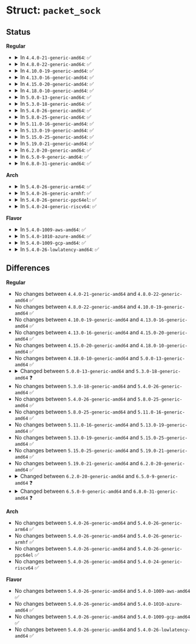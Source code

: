 # Struct: <code>packet_sock</code>

## Status
<b>Regular</b>
<ul>
<li>
<details>
<summary>In <code>4.4.0-21-generic-amd64</code>: ✅</summary>

```c
struct packet_sock {
    struct sock sk;
    struct packet_fanout * fanout;
    union tpacket_stats_u stats;
    struct packet_ring_buffer rx_ring;
    struct packet_ring_buffer tx_ring;
    int copy_thresh;
    spinlock_t bind_lock;
    struct mutex pg_vec_lock;
    unsigned int running;
    unsigned int auxdata;
    unsigned int origdev;
    unsigned int has_vnet_hdr;
    int pressure;
    int ifindex;
    __be16 num;
    struct packet_rollover * rollover;
    struct packet_mclist * mclist;
    atomic_t mapped;
    enum tpacket_versions tp_version;
    unsigned int tp_hdrlen;
    unsigned int tp_reserve;
    unsigned int tp_loss;
    unsigned int tp_tx_has_off;
    unsigned int tp_tstamp;
    struct net_device * cached_dev;
    int (*)(struct sk_buff *) xmit;
    struct packet_type prot_hook;
}
```
</details>
</li>
<li>
<details>
<summary>In <code>4.8.0-22-generic-amd64</code>: ✅</summary>

```c
struct packet_sock {
    struct sock sk;
    struct packet_fanout * fanout;
    union tpacket_stats_u stats;
    struct packet_ring_buffer rx_ring;
    struct packet_ring_buffer tx_ring;
    int copy_thresh;
    spinlock_t bind_lock;
    struct mutex pg_vec_lock;
    unsigned int running;
    unsigned int auxdata;
    unsigned int origdev;
    unsigned int has_vnet_hdr;
    int pressure;
    int ifindex;
    __be16 num;
    struct packet_rollover * rollover;
    struct packet_mclist * mclist;
    atomic_t mapped;
    enum tpacket_versions tp_version;
    unsigned int tp_hdrlen;
    unsigned int tp_reserve;
    unsigned int tp_loss;
    unsigned int tp_tx_has_off;
    unsigned int tp_tstamp;
    struct net_device * cached_dev;
    int (*)(struct sk_buff *) xmit;
    struct packet_type prot_hook;
}
```
</details>
</li>
<li>
<details>
<summary>In <code>4.10.0-19-generic-amd64</code>: ✅</summary>

```c
struct packet_sock {
    struct sock sk;
    struct packet_fanout * fanout;
    union tpacket_stats_u stats;
    struct packet_ring_buffer rx_ring;
    struct packet_ring_buffer tx_ring;
    int copy_thresh;
    spinlock_t bind_lock;
    struct mutex pg_vec_lock;
    unsigned int running;
    unsigned int auxdata;
    unsigned int origdev;
    unsigned int has_vnet_hdr;
    int pressure;
    int ifindex;
    __be16 num;
    struct packet_rollover * rollover;
    struct packet_mclist * mclist;
    atomic_t mapped;
    enum tpacket_versions tp_version;
    unsigned int tp_hdrlen;
    unsigned int tp_reserve;
    unsigned int tp_loss;
    unsigned int tp_tx_has_off;
    unsigned int tp_tstamp;
    struct net_device * cached_dev;
    int (*)(struct sk_buff *) xmit;
    struct packet_type prot_hook;
}
```
</details>
</li>
<li>
<details>
<summary>In <code>4.13.0-16-generic-amd64</code>: ✅</summary>

```c
struct packet_sock {
    struct sock sk;
    struct packet_fanout * fanout;
    union tpacket_stats_u stats;
    struct packet_ring_buffer rx_ring;
    struct packet_ring_buffer tx_ring;
    int copy_thresh;
    spinlock_t bind_lock;
    struct mutex pg_vec_lock;
    unsigned int running;
    unsigned int auxdata;
    unsigned int origdev;
    unsigned int has_vnet_hdr;
    int pressure;
    int ifindex;
    __be16 num;
    struct packet_rollover * rollover;
    struct packet_mclist * mclist;
    atomic_t mapped;
    enum tpacket_versions tp_version;
    unsigned int tp_hdrlen;
    unsigned int tp_reserve;
    unsigned int tp_loss;
    unsigned int tp_tx_has_off;
    unsigned int tp_tstamp;
    struct net_device * cached_dev;
    int (*)(struct sk_buff *) xmit;
    struct packet_type prot_hook;
}
```
</details>
</li>
<li>
<details>
<summary>In <code>4.15.0-20-generic-amd64</code>: ✅</summary>

```c
struct packet_sock {
    struct sock sk;
    struct packet_fanout * fanout;
    union tpacket_stats_u stats;
    struct packet_ring_buffer rx_ring;
    struct packet_ring_buffer tx_ring;
    int copy_thresh;
    spinlock_t bind_lock;
    struct mutex pg_vec_lock;
    unsigned int running;
    unsigned int auxdata;
    unsigned int origdev;
    unsigned int has_vnet_hdr;
    int pressure;
    int ifindex;
    __be16 num;
    struct packet_rollover * rollover;
    struct packet_mclist * mclist;
    atomic_t mapped;
    enum tpacket_versions tp_version;
    unsigned int tp_hdrlen;
    unsigned int tp_reserve;
    unsigned int tp_loss;
    unsigned int tp_tx_has_off;
    unsigned int tp_tstamp;
    struct net_device * cached_dev;
    int (*)(struct sk_buff *) xmit;
    struct packet_type prot_hook;
}
```
</details>
</li>
<li>
<details>
<summary>In <code>4.18.0-10-generic-amd64</code>: ✅</summary>

```c
struct packet_sock {
    struct sock sk;
    struct packet_fanout * fanout;
    union tpacket_stats_u stats;
    struct packet_ring_buffer rx_ring;
    struct packet_ring_buffer tx_ring;
    int copy_thresh;
    spinlock_t bind_lock;
    struct mutex pg_vec_lock;
    unsigned int running;
    unsigned int auxdata;
    unsigned int origdev;
    unsigned int has_vnet_hdr;
    unsigned int tp_loss;
    unsigned int tp_tx_has_off;
    int pressure;
    int ifindex;
    __be16 num;
    struct packet_rollover * rollover;
    struct packet_mclist * mclist;
    atomic_t mapped;
    enum tpacket_versions tp_version;
    unsigned int tp_hdrlen;
    unsigned int tp_reserve;
    unsigned int tp_tstamp;
    struct net_device * cached_dev;
    int (*)(struct sk_buff *) xmit;
    struct packet_type prot_hook;
}
```
</details>
</li>
<li>
<details>
<summary>In <code>5.0.0-13-generic-amd64</code>: ✅</summary>

```c
struct packet_sock {
    struct sock sk;
    struct packet_fanout * fanout;
    union tpacket_stats_u stats;
    struct packet_ring_buffer rx_ring;
    struct packet_ring_buffer tx_ring;
    int copy_thresh;
    spinlock_t bind_lock;
    struct mutex pg_vec_lock;
    unsigned int running;
    unsigned int auxdata;
    unsigned int origdev;
    unsigned int has_vnet_hdr;
    unsigned int tp_loss;
    unsigned int tp_tx_has_off;
    int pressure;
    int ifindex;
    __be16 num;
    struct packet_rollover * rollover;
    struct packet_mclist * mclist;
    atomic_t mapped;
    enum tpacket_versions tp_version;
    unsigned int tp_hdrlen;
    unsigned int tp_reserve;
    unsigned int tp_tstamp;
    struct net_device * cached_dev;
    int (*)(struct sk_buff *) xmit;
    struct packet_type prot_hook;
}
```
</details>
</li>
<li>
<details>
<summary>In <code>5.3.0-18-generic-amd64</code>: ✅</summary>

```c
struct packet_sock {
    struct sock sk;
    struct packet_fanout * fanout;
    union tpacket_stats_u stats;
    struct packet_ring_buffer rx_ring;
    struct packet_ring_buffer tx_ring;
    int copy_thresh;
    spinlock_t bind_lock;
    struct mutex pg_vec_lock;
    unsigned int running;
    unsigned int auxdata;
    unsigned int origdev;
    unsigned int has_vnet_hdr;
    unsigned int tp_loss;
    unsigned int tp_tx_has_off;
    int pressure;
    int ifindex;
    __be16 num;
    struct packet_rollover * rollover;
    struct packet_mclist * mclist;
    atomic_t mapped;
    enum tpacket_versions tp_version;
    unsigned int tp_hdrlen;
    unsigned int tp_reserve;
    unsigned int tp_tstamp;
    struct completion skb_completion;
    struct net_device * cached_dev;
    int (*)(struct sk_buff *) xmit;
    struct packet_type prot_hook;
    atomic_t tp_drops;
}
```
</details>
</li>
<li>
<details>
<summary>In <code>5.4.0-26-generic-amd64</code>: ✅</summary>

```c
struct packet_sock {
    struct sock sk;
    struct packet_fanout * fanout;
    union tpacket_stats_u stats;
    struct packet_ring_buffer rx_ring;
    struct packet_ring_buffer tx_ring;
    int copy_thresh;
    spinlock_t bind_lock;
    struct mutex pg_vec_lock;
    unsigned int running;
    unsigned int auxdata;
    unsigned int origdev;
    unsigned int has_vnet_hdr;
    unsigned int tp_loss;
    unsigned int tp_tx_has_off;
    int pressure;
    int ifindex;
    __be16 num;
    struct packet_rollover * rollover;
    struct packet_mclist * mclist;
    atomic_t mapped;
    enum tpacket_versions tp_version;
    unsigned int tp_hdrlen;
    unsigned int tp_reserve;
    unsigned int tp_tstamp;
    struct completion skb_completion;
    struct net_device * cached_dev;
    int (*)(struct sk_buff *) xmit;
    struct packet_type prot_hook;
    atomic_t tp_drops;
}
```
</details>
</li>
<li>
<details>
<summary>In <code>5.8.0-25-generic-amd64</code>: ✅</summary>

```c
struct packet_sock {
    struct sock sk;
    struct packet_fanout * fanout;
    union tpacket_stats_u stats;
    struct packet_ring_buffer rx_ring;
    struct packet_ring_buffer tx_ring;
    int copy_thresh;
    spinlock_t bind_lock;
    struct mutex pg_vec_lock;
    unsigned int running;
    unsigned int auxdata;
    unsigned int origdev;
    unsigned int has_vnet_hdr;
    unsigned int tp_loss;
    unsigned int tp_tx_has_off;
    int pressure;
    int ifindex;
    __be16 num;
    struct packet_rollover * rollover;
    struct packet_mclist * mclist;
    atomic_t mapped;
    enum tpacket_versions tp_version;
    unsigned int tp_hdrlen;
    unsigned int tp_reserve;
    unsigned int tp_tstamp;
    struct completion skb_completion;
    struct net_device * cached_dev;
    int (*)(struct sk_buff *) xmit;
    struct packet_type prot_hook;
    atomic_t tp_drops;
}
```
</details>
</li>
<li>
<details>
<summary>In <code>5.11.0-16-generic-amd64</code>: ✅</summary>

```c
struct packet_sock {
    struct sock sk;
    struct packet_fanout * fanout;
    union tpacket_stats_u stats;
    struct packet_ring_buffer rx_ring;
    struct packet_ring_buffer tx_ring;
    int copy_thresh;
    spinlock_t bind_lock;
    struct mutex pg_vec_lock;
    unsigned int running;
    unsigned int auxdata;
    unsigned int origdev;
    unsigned int has_vnet_hdr;
    unsigned int tp_loss;
    unsigned int tp_tx_has_off;
    int pressure;
    int ifindex;
    __be16 num;
    struct packet_rollover * rollover;
    struct packet_mclist * mclist;
    atomic_t mapped;
    enum tpacket_versions tp_version;
    unsigned int tp_hdrlen;
    unsigned int tp_reserve;
    unsigned int tp_tstamp;
    struct completion skb_completion;
    struct net_device * cached_dev;
    int (*)(struct sk_buff *) xmit;
    struct packet_type prot_hook;
    atomic_t tp_drops;
}
```
</details>
</li>
<li>
<details>
<summary>In <code>5.13.0-19-generic-amd64</code>: ✅</summary>

```c
struct packet_sock {
    struct sock sk;
    struct packet_fanout * fanout;
    union tpacket_stats_u stats;
    struct packet_ring_buffer rx_ring;
    struct packet_ring_buffer tx_ring;
    int copy_thresh;
    spinlock_t bind_lock;
    struct mutex pg_vec_lock;
    unsigned int running;
    unsigned int auxdata;
    unsigned int origdev;
    unsigned int has_vnet_hdr;
    unsigned int tp_loss;
    unsigned int tp_tx_has_off;
    int pressure;
    int ifindex;
    __be16 num;
    struct packet_rollover * rollover;
    struct packet_mclist * mclist;
    atomic_t mapped;
    enum tpacket_versions tp_version;
    unsigned int tp_hdrlen;
    unsigned int tp_reserve;
    unsigned int tp_tstamp;
    struct completion skb_completion;
    struct net_device * cached_dev;
    int (*)(struct sk_buff *) xmit;
    struct packet_type prot_hook;
    atomic_t tp_drops;
}
```
</details>
</li>
<li>
<details>
<summary>In <code>5.15.0-25-generic-amd64</code>: ✅</summary>

```c
struct packet_sock {
    struct sock sk;
    struct packet_fanout * fanout;
    union tpacket_stats_u stats;
    struct packet_ring_buffer rx_ring;
    struct packet_ring_buffer tx_ring;
    int copy_thresh;
    spinlock_t bind_lock;
    struct mutex pg_vec_lock;
    unsigned int running;
    unsigned int auxdata;
    unsigned int origdev;
    unsigned int has_vnet_hdr;
    unsigned int tp_loss;
    unsigned int tp_tx_has_off;
    int pressure;
    int ifindex;
    __be16 num;
    struct packet_rollover * rollover;
    struct packet_mclist * mclist;
    atomic_t mapped;
    enum tpacket_versions tp_version;
    unsigned int tp_hdrlen;
    unsigned int tp_reserve;
    unsigned int tp_tstamp;
    struct completion skb_completion;
    struct net_device * cached_dev;
    int (*)(struct sk_buff *) xmit;
    struct packet_type prot_hook;
    atomic_t tp_drops;
}
```
</details>
</li>
<li>
<details>
<summary>In <code>5.19.0-21-generic-amd64</code>: ✅</summary>

```c
struct packet_sock {
    struct sock sk;
    struct packet_fanout * fanout;
    union tpacket_stats_u stats;
    struct packet_ring_buffer rx_ring;
    struct packet_ring_buffer tx_ring;
    int copy_thresh;
    spinlock_t bind_lock;
    struct mutex pg_vec_lock;
    unsigned int running;
    unsigned int auxdata;
    unsigned int origdev;
    unsigned int has_vnet_hdr;
    unsigned int tp_loss;
    unsigned int tp_tx_has_off;
    int pressure;
    int ifindex;
    __be16 num;
    struct packet_rollover * rollover;
    struct packet_mclist * mclist;
    atomic_t mapped;
    enum tpacket_versions tp_version;
    unsigned int tp_hdrlen;
    unsigned int tp_reserve;
    unsigned int tp_tstamp;
    struct completion skb_completion;
    struct net_device * cached_dev;
    int (*)(struct sk_buff *) xmit;
    struct packet_type prot_hook;
    atomic_t tp_drops;
}
```
</details>
</li>
<li>
<details>
<summary>In <code>6.2.0-20-generic-amd64</code>: ✅</summary>

```c
struct packet_sock {
    struct sock sk;
    struct packet_fanout * fanout;
    union tpacket_stats_u stats;
    struct packet_ring_buffer rx_ring;
    struct packet_ring_buffer tx_ring;
    int copy_thresh;
    spinlock_t bind_lock;
    struct mutex pg_vec_lock;
    unsigned int running;
    unsigned int auxdata;
    unsigned int origdev;
    unsigned int has_vnet_hdr;
    unsigned int tp_loss;
    unsigned int tp_tx_has_off;
    int pressure;
    int ifindex;
    __be16 num;
    struct packet_rollover * rollover;
    struct packet_mclist * mclist;
    atomic_t mapped;
    enum tpacket_versions tp_version;
    unsigned int tp_hdrlen;
    unsigned int tp_reserve;
    unsigned int tp_tstamp;
    struct completion skb_completion;
    struct net_device * cached_dev;
    int (*)(struct sk_buff *) xmit;
    struct packet_type prot_hook;
    atomic_t tp_drops;
}
```
</details>
</li>
<li>
<details>
<summary>In <code>6.5.0-9-generic-amd64</code>: ✅</summary>

```c
struct packet_sock {
    struct sock sk;
    struct packet_fanout * fanout;
    union tpacket_stats_u stats;
    struct packet_ring_buffer rx_ring;
    struct packet_ring_buffer tx_ring;
    int copy_thresh;
    spinlock_t bind_lock;
    struct mutex pg_vec_lock;
    long unsigned int flags;
    int ifindex;
    u8 vnet_hdr_sz;
    __be16 num;
    struct packet_rollover * rollover;
    struct packet_mclist * mclist;
    atomic_t mapped;
    enum tpacket_versions tp_version;
    unsigned int tp_hdrlen;
    unsigned int tp_reserve;
    unsigned int tp_tstamp;
    struct completion skb_completion;
    struct net_device * cached_dev;
    struct packet_type prot_hook;
    atomic_t tp_drops;
}
```
</details>
</li>
<li>
<details>
<summary>In <code>6.8.0-31-generic-amd64</code>: ✅</summary>

```c
struct packet_sock {
    struct sock sk;
    struct packet_fanout * fanout;
    union tpacket_stats_u stats;
    struct packet_ring_buffer rx_ring;
    struct packet_ring_buffer tx_ring;
    int copy_thresh;
    spinlock_t bind_lock;
    struct mutex pg_vec_lock;
    long unsigned int flags;
    int ifindex;
    u8 vnet_hdr_sz;
    __be16 num;
    struct packet_rollover * rollover;
    struct packet_mclist * mclist;
    atomic_long_t mapped;
    enum tpacket_versions tp_version;
    unsigned int tp_hdrlen;
    unsigned int tp_reserve;
    unsigned int tp_tstamp;
    struct completion skb_completion;
    struct net_device * cached_dev;
    struct packet_type prot_hook;
    atomic_t tp_drops;
}
```
</details>
</li>
</ul>
<b>Arch</b>
<ul>
<li>
<details>
<summary>In <code>5.4.0-26-generic-arm64</code>: ✅</summary>

```c
struct packet_sock {
    struct sock sk;
    struct packet_fanout * fanout;
    union tpacket_stats_u stats;
    struct packet_ring_buffer rx_ring;
    struct packet_ring_buffer tx_ring;
    int copy_thresh;
    spinlock_t bind_lock;
    struct mutex pg_vec_lock;
    unsigned int running;
    unsigned int auxdata;
    unsigned int origdev;
    unsigned int has_vnet_hdr;
    unsigned int tp_loss;
    unsigned int tp_tx_has_off;
    int pressure;
    int ifindex;
    __be16 num;
    struct packet_rollover * rollover;
    struct packet_mclist * mclist;
    atomic_t mapped;
    enum tpacket_versions tp_version;
    unsigned int tp_hdrlen;
    unsigned int tp_reserve;
    unsigned int tp_tstamp;
    struct completion skb_completion;
    struct net_device * cached_dev;
    int (*)(struct sk_buff *) xmit;
    struct packet_type prot_hook;
    atomic_t tp_drops;
}
```
</details>
</li>
<li>
<details>
<summary>In <code>5.4.0-26-generic-armhf</code>: ✅</summary>

```c
struct packet_sock {
    struct sock sk;
    struct packet_fanout * fanout;
    union tpacket_stats_u stats;
    struct packet_ring_buffer rx_ring;
    struct packet_ring_buffer tx_ring;
    int copy_thresh;
    spinlock_t bind_lock;
    struct mutex pg_vec_lock;
    unsigned int running;
    unsigned int auxdata;
    unsigned int origdev;
    unsigned int has_vnet_hdr;
    unsigned int tp_loss;
    unsigned int tp_tx_has_off;
    int pressure;
    int ifindex;
    __be16 num;
    struct packet_rollover * rollover;
    struct packet_mclist * mclist;
    atomic_t mapped;
    enum tpacket_versions tp_version;
    unsigned int tp_hdrlen;
    unsigned int tp_reserve;
    unsigned int tp_tstamp;
    struct completion skb_completion;
    struct net_device * cached_dev;
    int (*)(struct sk_buff *) xmit;
    struct packet_type prot_hook;
    atomic_t tp_drops;
}
```
</details>
</li>
<li>
<details>
<summary>In <code>5.4.0-26-generic-ppc64el</code>: ✅</summary>

```c
struct packet_sock {
    struct sock sk;
    struct packet_fanout * fanout;
    union tpacket_stats_u stats;
    struct packet_ring_buffer rx_ring;
    struct packet_ring_buffer tx_ring;
    int copy_thresh;
    spinlock_t bind_lock;
    struct mutex pg_vec_lock;
    unsigned int running;
    unsigned int auxdata;
    unsigned int origdev;
    unsigned int has_vnet_hdr;
    unsigned int tp_loss;
    unsigned int tp_tx_has_off;
    int pressure;
    int ifindex;
    __be16 num;
    struct packet_rollover * rollover;
    struct packet_mclist * mclist;
    atomic_t mapped;
    enum tpacket_versions tp_version;
    unsigned int tp_hdrlen;
    unsigned int tp_reserve;
    unsigned int tp_tstamp;
    struct completion skb_completion;
    struct net_device * cached_dev;
    int (*)(struct sk_buff *) xmit;
    struct packet_type prot_hook;
    atomic_t tp_drops;
}
```
</details>
</li>
<li>
<details>
<summary>In <code>5.4.0-24-generic-riscv64</code>: ✅</summary>

```c
struct packet_sock {
    struct sock sk;
    struct packet_fanout * fanout;
    union tpacket_stats_u stats;
    struct packet_ring_buffer rx_ring;
    struct packet_ring_buffer tx_ring;
    int copy_thresh;
    spinlock_t bind_lock;
    struct mutex pg_vec_lock;
    unsigned int running;
    unsigned int auxdata;
    unsigned int origdev;
    unsigned int has_vnet_hdr;
    unsigned int tp_loss;
    unsigned int tp_tx_has_off;
    int pressure;
    int ifindex;
    __be16 num;
    struct packet_rollover * rollover;
    struct packet_mclist * mclist;
    atomic_t mapped;
    enum tpacket_versions tp_version;
    unsigned int tp_hdrlen;
    unsigned int tp_reserve;
    unsigned int tp_tstamp;
    struct completion skb_completion;
    struct net_device * cached_dev;
    int (*)(struct sk_buff *) xmit;
    struct packet_type prot_hook;
    atomic_t tp_drops;
}
```
</details>
</li>
</ul>
<b>Flavor</b>
<ul>
<li>
<details>
<summary>In <code>5.4.0-1009-aws-amd64</code>: ✅</summary>

```c
struct packet_sock {
    struct sock sk;
    struct packet_fanout * fanout;
    union tpacket_stats_u stats;
    struct packet_ring_buffer rx_ring;
    struct packet_ring_buffer tx_ring;
    int copy_thresh;
    spinlock_t bind_lock;
    struct mutex pg_vec_lock;
    unsigned int running;
    unsigned int auxdata;
    unsigned int origdev;
    unsigned int has_vnet_hdr;
    unsigned int tp_loss;
    unsigned int tp_tx_has_off;
    int pressure;
    int ifindex;
    __be16 num;
    struct packet_rollover * rollover;
    struct packet_mclist * mclist;
    atomic_t mapped;
    enum tpacket_versions tp_version;
    unsigned int tp_hdrlen;
    unsigned int tp_reserve;
    unsigned int tp_tstamp;
    struct completion skb_completion;
    struct net_device * cached_dev;
    int (*)(struct sk_buff *) xmit;
    struct packet_type prot_hook;
    atomic_t tp_drops;
}
```
</details>
</li>
<li>
<details>
<summary>In <code>5.4.0-1010-azure-amd64</code>: ✅</summary>

```c
struct packet_sock {
    struct sock sk;
    struct packet_fanout * fanout;
    union tpacket_stats_u stats;
    struct packet_ring_buffer rx_ring;
    struct packet_ring_buffer tx_ring;
    int copy_thresh;
    spinlock_t bind_lock;
    struct mutex pg_vec_lock;
    unsigned int running;
    unsigned int auxdata;
    unsigned int origdev;
    unsigned int has_vnet_hdr;
    unsigned int tp_loss;
    unsigned int tp_tx_has_off;
    int pressure;
    int ifindex;
    __be16 num;
    struct packet_rollover * rollover;
    struct packet_mclist * mclist;
    atomic_t mapped;
    enum tpacket_versions tp_version;
    unsigned int tp_hdrlen;
    unsigned int tp_reserve;
    unsigned int tp_tstamp;
    struct completion skb_completion;
    struct net_device * cached_dev;
    int (*)(struct sk_buff *) xmit;
    struct packet_type prot_hook;
    atomic_t tp_drops;
}
```
</details>
</li>
<li>
<details>
<summary>In <code>5.4.0-1009-gcp-amd64</code>: ✅</summary>

```c
struct packet_sock {
    struct sock sk;
    struct packet_fanout * fanout;
    union tpacket_stats_u stats;
    struct packet_ring_buffer rx_ring;
    struct packet_ring_buffer tx_ring;
    int copy_thresh;
    spinlock_t bind_lock;
    struct mutex pg_vec_lock;
    unsigned int running;
    unsigned int auxdata;
    unsigned int origdev;
    unsigned int has_vnet_hdr;
    unsigned int tp_loss;
    unsigned int tp_tx_has_off;
    int pressure;
    int ifindex;
    __be16 num;
    struct packet_rollover * rollover;
    struct packet_mclist * mclist;
    atomic_t mapped;
    enum tpacket_versions tp_version;
    unsigned int tp_hdrlen;
    unsigned int tp_reserve;
    unsigned int tp_tstamp;
    struct completion skb_completion;
    struct net_device * cached_dev;
    int (*)(struct sk_buff *) xmit;
    struct packet_type prot_hook;
    atomic_t tp_drops;
}
```
</details>
</li>
<li>
<details>
<summary>In <code>5.4.0-26-lowlatency-amd64</code>: ✅</summary>

```c
struct packet_sock {
    struct sock sk;
    struct packet_fanout * fanout;
    union tpacket_stats_u stats;
    struct packet_ring_buffer rx_ring;
    struct packet_ring_buffer tx_ring;
    int copy_thresh;
    spinlock_t bind_lock;
    struct mutex pg_vec_lock;
    unsigned int running;
    unsigned int auxdata;
    unsigned int origdev;
    unsigned int has_vnet_hdr;
    unsigned int tp_loss;
    unsigned int tp_tx_has_off;
    int pressure;
    int ifindex;
    __be16 num;
    struct packet_rollover * rollover;
    struct packet_mclist * mclist;
    atomic_t mapped;
    enum tpacket_versions tp_version;
    unsigned int tp_hdrlen;
    unsigned int tp_reserve;
    unsigned int tp_tstamp;
    struct completion skb_completion;
    struct net_device * cached_dev;
    int (*)(struct sk_buff *) xmit;
    struct packet_type prot_hook;
    atomic_t tp_drops;
}
```
</details>
</li>
</ul>

## Differences
<b>Regular</b>
<ul>
<li>
No changes between <code>4.4.0-21-generic-amd64</code> and <code>4.8.0-22-generic-amd64</code> ✅
</li>
<li>
No changes between <code>4.8.0-22-generic-amd64</code> and <code>4.10.0-19-generic-amd64</code> ✅
</li>
<li>
No changes between <code>4.10.0-19-generic-amd64</code> and <code>4.13.0-16-generic-amd64</code> ✅
</li>
<li>
No changes between <code>4.13.0-16-generic-amd64</code> and <code>4.15.0-20-generic-amd64</code> ✅
</li>
<li>
No changes between <code>4.15.0-20-generic-amd64</code> and <code>4.18.0-10-generic-amd64</code> ✅
</li>
<li>
No changes between <code>4.18.0-10-generic-amd64</code> and <code>5.0.0-13-generic-amd64</code> ✅
</li>
<li>
<details>
<summary>Changed between <code>5.0.0-13-generic-amd64</code> and <code>5.3.0-18-generic-amd64</code> ❓</summary>
<ul>
<li>
<b>Field added. </b>
<code>struct completion skb_completion</code>
</li>
<li>
<b>Field added. </b>
<code>atomic_t tp_drops</code>
</li>
</ul>
</details>
</li>
<li>
No changes between <code>5.3.0-18-generic-amd64</code> and <code>5.4.0-26-generic-amd64</code> ✅
</li>
<li>
No changes between <code>5.4.0-26-generic-amd64</code> and <code>5.8.0-25-generic-amd64</code> ✅
</li>
<li>
No changes between <code>5.8.0-25-generic-amd64</code> and <code>5.11.0-16-generic-amd64</code> ✅
</li>
<li>
No changes between <code>5.11.0-16-generic-amd64</code> and <code>5.13.0-19-generic-amd64</code> ✅
</li>
<li>
No changes between <code>5.13.0-19-generic-amd64</code> and <code>5.15.0-25-generic-amd64</code> ✅
</li>
<li>
No changes between <code>5.15.0-25-generic-amd64</code> and <code>5.19.0-21-generic-amd64</code> ✅
</li>
<li>
No changes between <code>5.19.0-21-generic-amd64</code> and <code>6.2.0-20-generic-amd64</code> ✅
</li>
<li>
<details>
<summary>Changed between <code>6.2.0-20-generic-amd64</code> and <code>6.5.0-9-generic-amd64</code> ❓</summary>
<ul>
<li>
<b>Field added. </b>
<code>long unsigned int flags</code>
</li>
<li>
<b>Field added. </b>
<code>u8 vnet_hdr_sz</code>
</li>
<li>
<b>Field removed. </b>
<code>unsigned int running</code>
</li>
<li>
<b>Field removed. </b>
<code>unsigned int auxdata</code>
</li>
<li>
<b>Field removed. </b>
<code>unsigned int origdev</code>
</li>
<li>
<b>Field removed. </b>
<code>unsigned int has_vnet_hdr</code>
</li>
<li>
<b>Field removed. </b>
<code>unsigned int tp_loss</code>
</li>
<li>
<b>Field removed. </b>
<code>unsigned int tp_tx_has_off</code>
</li>
<li>
<b>Field removed. </b>
<code>int pressure</code>
</li>
<li>
<b>Field removed. </b>
<code>int (*)(struct sk_buff *) xmit</code>
</li>
</ul>
</details>
</li>
<li>
<details>
<summary>Changed between <code>6.5.0-9-generic-amd64</code> and <code>6.8.0-31-generic-amd64</code> ❓</summary>
<ul>
<li>
<b>Field type changed. </b>
<code>atomic_t mapped</code> ➡️ <code>atomic_long_t mapped</code>
</li>
</ul>
</details>
</li>
</ul>
<b>Arch</b>
<ul>
<li>
No changes between <code>5.4.0-26-generic-amd64</code> and <code>5.4.0-26-generic-arm64</code> ✅
</li>
<li>
No changes between <code>5.4.0-26-generic-amd64</code> and <code>5.4.0-26-generic-armhf</code> ✅
</li>
<li>
No changes between <code>5.4.0-26-generic-amd64</code> and <code>5.4.0-26-generic-ppc64el</code> ✅
</li>
<li>
No changes between <code>5.4.0-26-generic-amd64</code> and <code>5.4.0-24-generic-riscv64</code> ✅
</li>
</ul>
<b>Flavor</b>
<ul>
<li>
No changes between <code>5.4.0-26-generic-amd64</code> and <code>5.4.0-1009-aws-amd64</code> ✅
</li>
<li>
No changes between <code>5.4.0-26-generic-amd64</code> and <code>5.4.0-1010-azure-amd64</code> ✅
</li>
<li>
No changes between <code>5.4.0-26-generic-amd64</code> and <code>5.4.0-1009-gcp-amd64</code> ✅
</li>
<li>
No changes between <code>5.4.0-26-generic-amd64</code> and <code>5.4.0-26-lowlatency-amd64</code> ✅
</li>
</ul>
